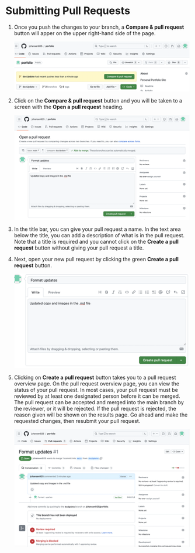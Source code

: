 # Submitting Pull Requests

1. Once you push the changes to your branch, a **Compare & pull request** button will apper on  the upper right-hand side of the page.

    ![](compare-pull.png)

1. Click on the **Compare & pull request** button and you will be taken to a screen with the **Open a pull request** heading.

     ![](OpenPR.png)

1. In the title bar, you can give your pull request a name. 
    In the text area below the title, you can add a description of what is in the pull request. Note that a title is required and you cannot click on the **Create a pull request** button without giving your pull request a title.

1. Next, open your new pull request by clicking the green **Create a pull request** button. 

     ![](createPRbtn.png)

1. Clicking on **Create a pull request** button takes you to a pull request overview page.
    On the pull request overview page, you can view the status of your pull request. In most cases, your pull request must be reviewed by at least one designated person before it can be merged. The pull request can be accepted and merged into the main branch by the reviewer, or it will be rejected. If the pull request is rejected, the reason given will be shown on the results page. Go ahead and make the requested changes, then resubmit your pull request.

     ![](pr-overview.png)



